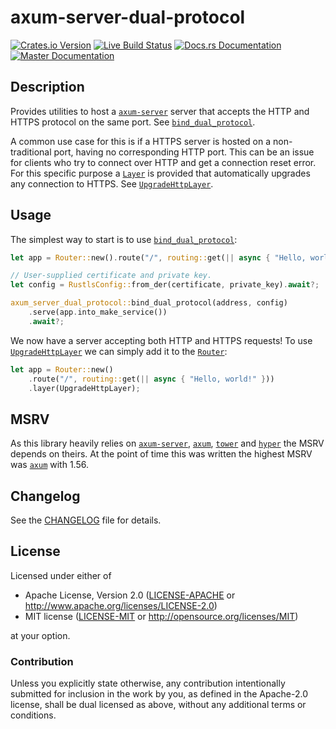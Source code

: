 # axum-server-dual-protocol

[![Crates.io Version](https://img.shields.io/crates/v/axum-server-dual-protocol.svg)](https://crates.io/crates/axum-server-dual-protocol)
[![Live Build Status](https://img.shields.io/github/workflow/status/daxpedda/axum-server-dual-protocol/Test/main)](https://github.com/daxpedda/axum-server-dual-protocol/actions/workflows/test.yml)
[![Docs.rs Documentation](https://img.shields.io/docsrs/axum-server-dual-protocol)](https://docs.rs/crate/axum-server-dual-protocol)
[![Master Documentation](https://img.shields.io/github/workflow/status/daxpedda/axum-server-dual-protocol/Documentation/main)](https://daxpedda.github.io/axum-server-dual-protocol/axum_server_dual_protocol/index.html)

## Description

Provides utilities to host a [`axum-server`] server that
accepts the HTTP and HTTPS protocol on the same port. See
[`bind_dual_protocol`].

A common use case for this is if a HTTPS server is hosted on a
non-traditional port, having no corresponding HTTP port. This can be an
issue for clients who try to connect over HTTP and get a connection reset
error. For this specific purpose a [`Layer`] is provided
that automatically upgrades any connection to HTTPS. See
[`UpgradeHttpLayer`].

## Usage

The simplest way to start is to use [`bind_dual_protocol`]:
```rust
let app = Router::new().route("/", routing::get(|| async { "Hello, world!" }));

// User-supplied certificate and private key.
let config = RustlsConfig::from_der(certificate, private_key).await?;

axum_server_dual_protocol::bind_dual_protocol(address, config)
	.serve(app.into_make_service())
	.await?;
```

We now have a server accepting both HTTP and HTTPS requests! To use
[`UpgradeHttpLayer`] we can simply add it to the [`Router`]:
```rust
let app = Router::new()
	.route("/", routing::get(|| async { "Hello, world!" }))
	.layer(UpgradeHttpLayer);
```

## MSRV

As this library heavily relies on [`axum-server`], [`axum`],
[`tower`] and [`hyper`] the MSRV depends on theirs. At the point of time
this was written the highest MSRV was [`axum`] with 1.56.

## Changelog

See the [CHANGELOG] file for details.

## License

Licensed under either of

- Apache License, Version 2.0 ([LICENSE-APACHE] or <http://www.apache.org/licenses/LICENSE-2.0>)
- MIT license ([LICENSE-MIT] or <http://opensource.org/licenses/MIT>)

at your option.

### Contribution

Unless you explicitly state otherwise, any contribution intentionally
submitted for inclusion in the work by you, as defined in the Apache-2.0
license, shall be dual licensed as above, without any additional terms or
conditions.

[CHANGELOG]: https://github.com/daxpedda/axum-server-dual-protocol/blob/main/CHANGELOG.md
[LICENSE-MIT]: https://github.com/daxpedda/axum-server-dual-protocol/blob/main/LICENSE-MIT
[LICENSE-APACHE]: https://github.com/daxpedda/axum-server-dual-protocol/blob/main/LICENSE-APACHE
[`axum`]: https://docs.rs/axum/latest/axum
[`axum-server`]: https://docs.rs/axum-server/latest/axum-server
[`bind_dual_protocol`]: https://docs.rs/axum-server-dual-protocol/latest/axum-server-dual-protocol/fn.bind_dual_protocol.html
[`hyper`]: https://docs.rs/hyper/latest/hyper
[`Layer`]: https://docs.rs/tower-layer/latest/tower_layer/trait.Layer.html
[`Router`]: https://docs.rs/axum/latest/axum/struct.Router.html
[`tower`]: https://docs.rs/tower/latest/tower
[`UpgradeHttpLayer`]: https://docs.rs/axum-server-dual-protocol/latest/axum-server-dual-protocol/struct.UpgradeHttpLayer.html
